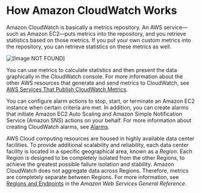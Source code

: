 # How Amazon CloudWatch Works<a name="cloudwatch_architecture"></a>

Amazon CloudWatch is basically a metrics repository\. An AWS service—such as Amazon EC2—puts metrics into the repository, and you retrieve statistics based on those metrics\. If you put your own custom metrics into the repository, you can retrieve statistics on these metrics as well\.

![\[Image NOT FOUND\]](http://docs.aws.amazon.com/AmazonCloudWatch/latest/monitoring/images/CW-Overview.png)

You can use metrics to calculate statistics and then present the data graphically in the CloudWatch console\. For more information about the other AWS resources that generate and send metrics to CloudWatch, see [AWS Services That Publish CloudWatch Metrics](aws-services-cloudwatch-metrics.md)\.

You can configure alarm actions to stop, start, or terminate an Amazon EC2 instance when certain criteria are met\. In addition, you can create alarms that initiate Amazon EC2 Auto Scaling and Amazon Simple Notification Service \(Amazon SNS\) actions on your behalf\. For more information about creating CloudWatch alarms, see [Alarms](cloudwatch_concepts.md#CloudWatchAlarms)\.

AWS Cloud computing resources are housed in highly available data center facilities\. To provide additional scalability and reliability, each data center facility is located in a specific geographical area, known as a *Region*\. Each Region is designed to be completely isolated from the other Regions, to achieve the greatest possible failure isolation and stability\. Amazon CloudWatch does not aggregate data across Regions\. Therefore, metrics are completely separate between Regions\. For more information, see [Regions and Endpoints](https://docs.aws.amazon.com/general/latest/gr/rande.html#cw_region) in the *Amazon Web Services General Reference*\.